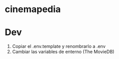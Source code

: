 # cinemapedia

# Dev

1. Copiar el .env.template y renombrarlo a .env
2. Cambiar las variables de enterno (The MovieDB)